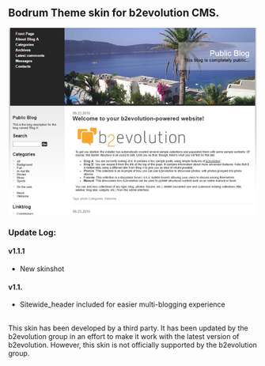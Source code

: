 ## Bodrum Theme skin for b2evolution CMS.

<img src="skinshot.png"/>

### Update Log: 

#### v1.1.1

- New skinshot

#### v1.1.

- Sitewide_header included for easier multi-blogging experience

<br/>
This skin has been developed by a third party. It has been updated by the b2evolution group in an effort to make it work with the latest version of b2evolution. However, this skin is not officially supported by the b2evolution group.
